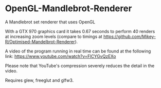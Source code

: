 # OpenGL-Mandlebrot-Renderer
A Mandlebrot set renderer that uses OpenGL

With a GTX 970 graphics card it takes 0.67 seconds to perform 40 renders at increasing zoom levels (compare to timings at https://github.com/Mikey-R/Optimised-Mandelbrot-Renderer).

A video of the program running in real time can be found at the following link: https://www.youtube.com/watch?v=FlCYGvQzEXo

Please note that YouTube's compression severely reduces the detail in the video.

Requires glew, freeglut and glfw3.


